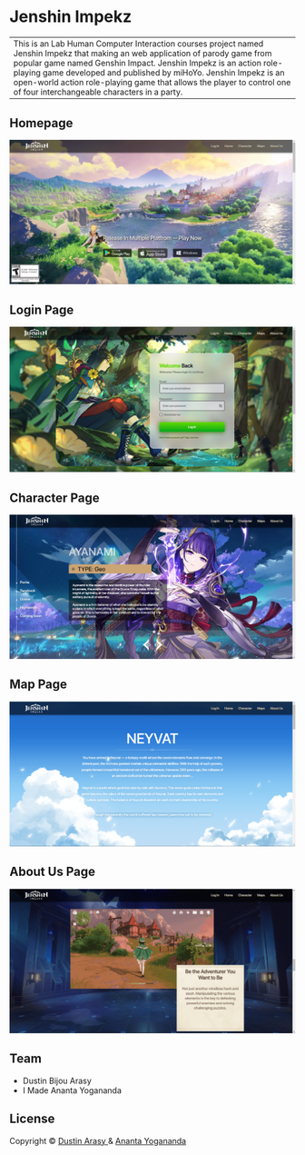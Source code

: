 # Jenshin Impekz
<table>
<tr>
<td>
  This is an Lab Human Computer Interaction courses project named Jenshin Impekz that making an web application of parody game from popular game named Genshin Impact. Jenshin Impekz is an action role-playing game developed and published by miHoYo. Jenshin Impekz is an open-world action role-playing game that allows the player to control one of four interchangeable characters in a party.
</td>
</tr>
</table>


## Homepage
![](image/Demo/Homepage.png)

## Login Page
![](image/Demo/Login.png)

## Character Page
![](image/Demo/Character.png)

## Map Page
![](image/Demo/Map.png)

## About Us Page
![](image/Demo/About.png)


## Team
- Dustin Bijou Arasy
- I Made Ananta Yogananda

## License
Copyright © [Dustin Arasy ](https://github.com/dustin-arasy) & [Ananta Yogananda ](https://github.com/yogananda26)

